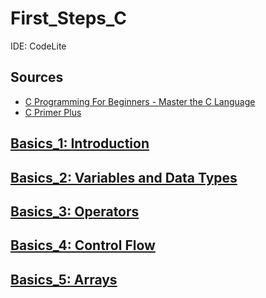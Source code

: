 # First_Steps_C

IDE: CodeLite

## Sources
- [C Programming For Beginners - Master the C Language](https://www.udemy.com/course/c-programming-for-beginners-/)
- [C Primer Plus](https://www.oreilly.com/library/view/c-primer-plus/9780133432398/)

## [Basics_1: Introduction](https://github.com/asofcs/First_Steps_C/tree/b1-introduction)

## [Basics_2: Variables and Data Types](https://github.com/asofcs/First_Steps_C/tree/b2-variables-and-data-types)

## [Basics_3: Operators](https://github.com/asofcs/First_Steps_C/tree/b3-operators)

## [Basics_4: Control Flow](https://github.com/asofcs/First_Steps_C/tree/b4-control-flow)

## [Basics_5: Arrays](https://github.com/asofcs/First_Steps_C/tree/b5-arrays)
